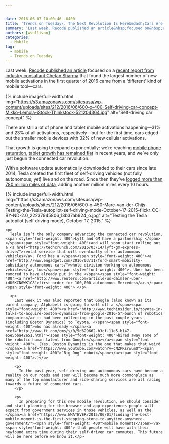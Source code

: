 ```yaml
---


date: 2016-06-07 10:00:46 -0400
title: 'Trends on Tuesday\: The Next Revolution Is Here&mdash;Cars Are the New Mobile Devices'
summary: 'Last week, Recode published an article&nbsp;focused on&nbsp;a recent report from industry consultant Chetan Sharma that found the largest number of new mobile activations in the first quarter of 2016 came from a &lsquo;different&rsquo; kind of mobile tool&mdash;cars. There are still a lot of phone and tablet mobile activations happening&mdash;31% and 23% of all activations, respectively&mdash;but'
authors: [wsullivan]
categories:
  - Mobile
tag:
  - mobile
  - Trends on Tuesday
---
```


Last week, [Recode published an article](http://www.recode.net/2016/5/26/11785930/connected-cars-cellular-growth)</span><span style="font-weight: 400"> focused on a </span>[<span style="font-weight: 400">recent report from industry consultant Chetan Sharma</span>](http://www.chetansharma.com/usmarketupdateq12016.htm) <span style="font-weight: 400">that found the largest number of new mobile activations in the first quarter of 2016 came from a ‘different’ kind of mobile tool—cars.</p> 
{% include image/full-width.html img="https://s3.amazonaws.com/sitesusa/wp-content/uploads/sites/212/2016/06/600-x-400-Self-driving-car-concept-Mikko-Lemola-iStock-Thinkstock-521204364.jpg" alt="Self-driving car concept" %} 

<p>
  There are still a lot of phone and tablet mobile activations happening—31% and 23% of all activations, respectively—but for the first time, cars edged out the smaller mobile devices with 32% of new cellular activations.
</p>

<p>
  That growth is going to expand exponentially: we&#8217;re reaching </span><a href="https://www.WHATEVER/2016/04/26/trends-on-tuesday-smartphone-ownership-reaching-saturation-fueling-media-consumption/"><span style="font-weight: 400">mobile phone saturation</span></a><span style="font-weight: 400">, </span><span style="font-weight: 400"><a href="https://www.WHATEVER/2015/11/17/trends-on-tuesday-smartphone-and-tablet-adoption-grows-while-other-digital-devices-slump/">tablet growth has remained flat</a> in recent years</span><span style="font-weight: 400">, and we’ve only just begun the connected car revolution.</p> 
  
  <p>
    With a software update automatically downloaded to their cars since late 2014, Tesla created the first fleet of self-driving vehicles (not fully autonomous, yet) live and on the road. Since then they&#8217;ve </span><span style="font-weight: 400"><a href="http://qz.com/694520/tesla-has-780-million-miles-of-driving-data-and-adds-another-million-every-10-hours/">logged more than 780 million miles of data</a>, adding another million miles every 10 hours</span><span style="font-weight: 400">.</p> 
{% include image/full-width.html img="https://s3.amazonaws.com/sitesusa/wp-content/uploads/sites/212/2016/06/600-x-450-Marc-van-der-Chijs-Testing-the-Tesla-autopilot-self-driving-mode-October-17-2015-flickr_CC-BY-ND-2.0_22237945806_13b37ab924_o.jpg" alt="Testing the Tesla autopilot (self driving mode), October 17, 2015." %} 
    
    <p>
      Tesla isn’t the only company advancing the connected car revolution. <span style="font-weight: 400">Lyft and GM have a partnership </span></span><span style="font-weight: 400">and will soon start rolling out a <a href="http://techcrunch.com/2016/03/14/lyft-gm-express-drive/">rental service that will eventually offer autonomous vehicles</a>. Ford has a </span><span style="font-weight: 400"><a href="http://www.engadget.com/2016/03/11/ford-smart-mobility-subsidiary-autonomous-cars/">whole division working on autonomous vehicles</a>, too</span><span style="font-weight: 400">. Uber has been rumored to have already put in the </span><span style="font-weight: 400"><a href="http://www.reuters.com/article/us-daimler-uber-idUSKCN0WK1C8">first order for 100,000 autonomous Mercedes</a>.</span><span style="font-weight: 400"> </p> 
      
      <p>
        Last week it was also reported that Google (also known as its parent company, Alphabet) is going to sell off a </span><span style="font-weight: 400"><a href="http://www.techinsider.io/toyota-in-talks-to-acquire-boston-dynamics-from-google-2016-5">bunch of robotics companies</a> it had been collecting in the past couple years (including Boston Dynamics) to Toyota, </span><span style="font-weight: 400">who has already </span><a href="http://www.ft.com/cms/s/0/5d629662-b3cf-11e5-b147-e5e5bba42e51.html"><span style="font-weight: 400">hired away some of the robotic human talent from Google</span></a><span style="font-weight: 400">. (Yes, Boston Dynamics is the one that makes that weird </span><a href="https://www.youtube.com/watch?v=cNZPRsrwumQ"><span style="font-weight: 400">“Big Dog” robot</span></a><span style="font-weight: 400">.)</p> 
        
        <p>
          In the past year, self-driving and autonomous cars have become a reality on our roads and soon will become much more commonplace as many of the top manufacturer and ride-sharing services are all racing towards a future of connected cars.
        </p>
        
        <p>
          In preparing for this new mobile revolution, we should consider and start planning for the browser and app experiences people will expect from government services in those vehicles, as well as the </span><a href="https://www.WHATEVER/2015/06/01/finding-the-best-mobile-moment-is-the-first-stepping-stone-to-anytime-anywhere-government/"><span style="font-weight: 400">mobile moments</span></a><span style="font-weight: 400"> that people will have with their newfound extra time during their self-driven car commutes. This future will be here before we know it.</p>